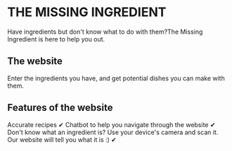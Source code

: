 # THE MISSING INGREDIENT 

Have ingredients but don't know what to do with them?The Missing Ingredient is here to help you out.

## The website
Enter the ingredients you have, and get potential dishes you can make with them.

## Features of the website 
  Accurate recipes ✔
  Chatbot to help you navigate through the website ✔
  Don't know what an ingredient is? Use your device's camera and scan it. Our website will tell you what it is :) ✔
 
